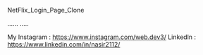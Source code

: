 NetFlix_Login_Page_Clone



......
.....


My Instagram         :     https://www.instagram.com/web.dev3/
Linkedln    :       https://www.linkedin.com/in/nasir2112/
